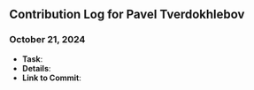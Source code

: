 ## Contribution Log for Pavel Tverdokhlebov

### October 21, 2024
-   **Task**:
-   **Details**: 
-   **Link to Commit**: 
